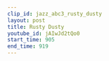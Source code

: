 ```yaml
---
clip_id: jazz_abc3_rusty_dusty
layout: post
title: Rusty Dusty
youtube_id: jAIwJd2tQo0
start_time: 905
end_time: 919
---
```


